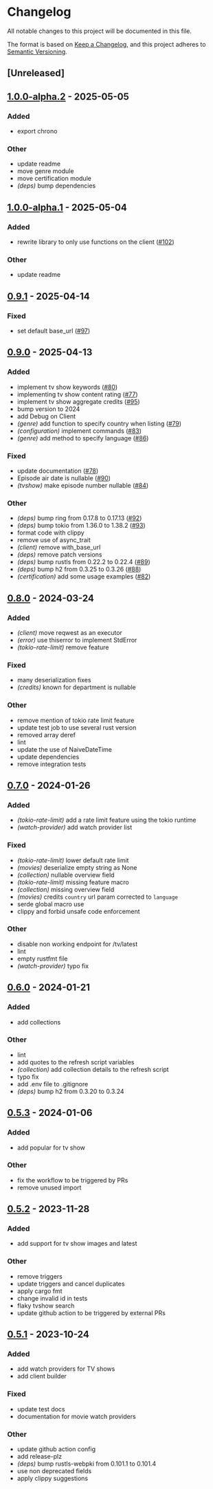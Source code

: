 # Changelog
All notable changes to this project will be documented in this file.

The format is based on [Keep a Changelog](https://keepachangelog.com/en/1.0.0/),
and this project adheres to [Semantic Versioning](https://semver.org/spec/v2.0.0.html).

## [Unreleased]

## [1.0.0-alpha.2](https://github.com/jdrouet/tmdb-api/compare/v1.0.0-alpha.1...v1.0.0-alpha.2) - 2025-05-05

### Added

- export chrono

### Other

- update readme
- move genre module
- move certification module
- *(deps)* bump dependencies

## [1.0.0-alpha.1](https://github.com/jdrouet/tmdb-api/compare/v0.9.1...v1.0.0-alpha.1) - 2025-05-04

### Added

- rewrite library to only use functions on the client ([#102](https://github.com/jdrouet/tmdb-api/pull/102))

### Other

- update readme

## [0.9.1](https://github.com/jdrouet/tmdb-api/compare/v0.9.0...v0.9.1) - 2025-04-14

### Fixed

- set default base_url ([#97](https://github.com/jdrouet/tmdb-api/pull/97))

## [0.9.0](https://github.com/jdrouet/tmdb-api/compare/v0.8.0...v0.9.0) - 2025-04-13

### Added

- implement tv show keywords ([#80](https://github.com/jdrouet/tmdb-api/pull/80))
- implementing tv show content rating ([#77](https://github.com/jdrouet/tmdb-api/pull/77))
- implement tv show aggregate credits ([#95](https://github.com/jdrouet/tmdb-api/pull/95))
- bump version to 2024
- add Debug on Client
- *(genre)* add function to specify country when listing ([#79](https://github.com/jdrouet/tmdb-api/pull/79))
- *(configuration)* implement commands ([#83](https://github.com/jdrouet/tmdb-api/pull/83))
- *(genre)* add method to specify language ([#86](https://github.com/jdrouet/tmdb-api/pull/86))

### Fixed

- update documentation ([#78](https://github.com/jdrouet/tmdb-api/pull/78))
- Episode air date is nullable ([#90](https://github.com/jdrouet/tmdb-api/pull/90))
- *(tvshow)* make episode number nullable ([#84](https://github.com/jdrouet/tmdb-api/pull/84))

### Other

- *(deps)* bump ring from 0.17.8 to 0.17.13 ([#92](https://github.com/jdrouet/tmdb-api/pull/92))
- *(deps)* bump tokio from 1.36.0 to 1.38.2 ([#93](https://github.com/jdrouet/tmdb-api/pull/93))
- format code with clippy
- remove use of async_trait
- *(client)* remove with_base_url
- *(deps)* remove patch versions
- *(deps)* bump rustls from 0.22.2 to 0.22.4 ([#89](https://github.com/jdrouet/tmdb-api/pull/89))
- *(deps)* bump h2 from 0.3.25 to 0.3.26 ([#88](https://github.com/jdrouet/tmdb-api/pull/88))
- *(certification)* add some usage examples ([#82](https://github.com/jdrouet/tmdb-api/pull/82))

## [0.8.0](https://github.com/jdrouet/tmdb-api/compare/v0.7.0...v0.8.0) - 2024-03-24

### Added
- *(client)* move reqwest as an executor
- *(error)* use thiserror to implement StdError
- *(tokio-rate-limit)* remove feature

### Fixed
- many deserialization fixes
- *(credits)* known for department is nullable

### Other
- remove mention of tokio rate limit feature
- update test job to use several rust version
- removed array deref
- lint
- update the use of NaiveDateTime
- update dependencies
- remove integration tests

## [0.7.0](https://github.com/jdrouet/tmdb-api/compare/v0.6.0...v0.7.0) - 2024-01-26

### Added
- *(tokio-rate-limit)* add a rate limit feature using the tokio runtime
- *(watch-provider)* add watch provider list

### Fixed
- *(tokio-rate-limit)* lower default rate limit
- *(movies)* deserialize empty string as None
- *(collection)* nullable overview field
- *(tokio-rate-limit)* missing feature macro
- *(collection)* missing overview field
- *(movies)* credits `country` url param corrected to `language`
- serde global macro use
- clippy and forbid unsafe code enforcement

### Other
- disable non working endpoint for /tv/latest
- lint
- empty rustfmt file
- *(watch-provider)* typo fix

## [0.6.0](https://github.com/jdrouet/tmdb-api/compare/v0.5.3...v0.6.0) - 2024-01-21

### Added
- add collections

### Other
- lint
- add quotes to the refresh script variables
- *(collection)* add collection details to the refresh script
- typo fix
- add .env file to .gitignore
- *(deps)* bump h2 from 0.3.20 to 0.3.24

## [0.5.3](https://github.com/jdrouet/tmdb-api/compare/v0.5.2...v0.5.3) - 2024-01-06

### Added
- add popular for tv show

### Other
- fix the workflow to be triggered by PRs
- remove unused import

## [0.5.2](https://github.com/jdrouet/tmdb-api/compare/v0.5.1...v0.5.2) - 2023-11-28

### Added
- add support for tv show images and latest

### Other
- remove triggers
- update triggers and cancel duplicates
- apply cargo fmt
- change invalid id in tests
- flaky tvshow search
- update github action to be triggered by external PRs

## [0.5.1](https://github.com/jdrouet/tmdb-api/compare/v0.5.0...v0.5.1) - 2023-10-24

### Added
- add watch providers for TV shows
- add client builder

### Fixed
- update test docs
- documentation for movie watch providers

### Other
- update github action config
- add release-plz
- *(deps)* bump rustls-webpki from 0.101.1 to 0.101.4
- use non deprecated fields
- apply clippy suggestions
